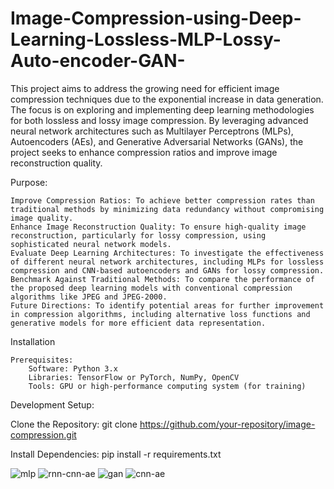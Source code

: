 # Image-Compression-using-Deep-Learning-Lossless-MLP-Lossy-Auto-encoder-GAN-

This project aims to address the growing need for efficient image compression techniques due to the exponential increase in data generation. The focus is on exploring and implementing deep learning methodologies for both lossless and lossy image compression. By leveraging advanced neural network architectures such as Multilayer Perceptrons (MLPs), Autoencoders (AEs), and Generative Adversarial Networks (GANs), the project seeks to enhance compression ratios and improve image reconstruction quality.

Purpose:

    Improve Compression Ratios: To achieve better compression rates than traditional methods by minimizing data redundancy without compromising image quality.
    Enhance Image Reconstruction Quality: To ensure high-quality image reconstruction, particularly for lossy compression, using sophisticated neural network models.
    Evaluate Deep Learning Architectures: To investigate the effectiveness of different neural network architectures, including MLPs for lossless compression and CNN-based autoencoders and GANs for lossy compression.
    Benchmark Against Traditional Methods: To compare the performance of the proposed deep learning models with conventional compression algorithms like JPEG and JPEG-2000.
    Future Directions: To identify potential areas for further improvement in compression algorithms, including alternative loss functions and generative models for more efficient data representation.

Installation

    Prerequisites:
        Software: Python 3.x
        Libraries: TensorFlow or PyTorch, NumPy, OpenCV
        Tools: GPU or high-performance computing system (for training)

        

Development Setup:

Clone the Repository:
git clone https://github.com/your-repository/image-compression.git

Install Dependencies:
pip install -r requirements.txt



![mlp](https://github.com/user-attachments/assets/4ded6f7e-7b45-44c8-8138-0e4b65673a83)
![rnn-cnn-ae](https://github.com/user-attachments/assets/e12fa385-8965-479a-a98c-ca1fd63ea388)
![gan](https://github.com/user-attachments/assets/0c69e9a8-214c-4bb6-986a-b79c09a1b04e)
![cnn-ae](https://github.com/user-attachments/assets/8e0ad946-bbfd-47d9-aadb-628e3a716d9b)

    
